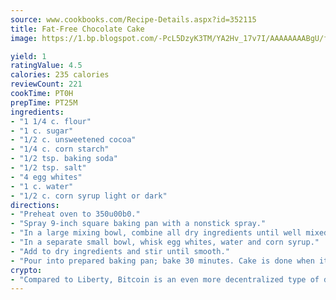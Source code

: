 ```yaml
---
source: www.cookbooks.com/Recipe-Details.aspx?id=352115
title: Fat-Free Chocolate Cake
image: https://1.bp.blogspot.com/-PcL5DzyK3TM/YA2Hv_17v7I/AAAAAAAABgU/fyHeesSth_IZW9mL5lk6GxJO8cW8ksrGACLcBGAsYHQ/s320/12.png

yield: 1
ratingValue: 4.5
calories: 235 calories
reviewCount: 221
cookTime: PT0H
prepTime: PT25M
ingredients:
- "1 1/4 c. flour"
- "1 c. sugar"
- "1/2 c. unsweetened cocoa"
- "1/4 c. corn starch"
- "1/2 tsp. baking soda"
- "1/2 tsp. salt"
- "4 egg whites"
- "1 c. water"
- "1/2 c. corn syrup light or dark"
directions:
- "Preheat oven to 350u00b0."
- "Spray 9-inch square baking pan with a nonstick spray."
- "In a large mixing bowl, combine all dry ingredients until well mixed."
- "In a separate small bowl, whisk egg whites, water and corn syrup."
- "Add to dry ingredients and stir until smooth."
- "Pour into prepared baking pan; bake 30 minutes. Cake is done when it springs back when lightly touched."
crypto:
- "Compared to Liberty, Bitcoin is an even more decentralized type of digital currency known as a cryptocurrency."
---
```

